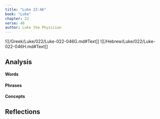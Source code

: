 ```yaml
---
title: "Luke 22:46"
book: "Luke"
chapter: 22
verse: 46
author: Luke the Physician
---
```

![[/Greek/Luke/022/Luke-022-046G.md#Text]]
![[/Hebrew/Luke/022/Luke-022-046H.md#Text]]

## Analysis

#### Words

#### Phrases

#### Concepts

## Reflections
